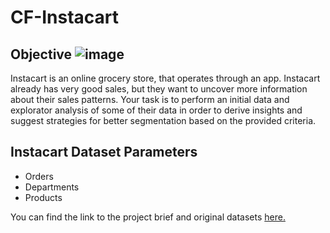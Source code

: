 # **CF-Instacart**

## Objective ![image](https://user-images.githubusercontent.com/24593699/167760808-c4e7f0e6-4404-4063-b0b9-5471ce82ac5f.png)

Instacart is an online grocery store, that operates through an app. Instacart already has very good sales, but they want to uncover more information about their sales patterns. Your task is to perform an initial data and explorator analysis of some of their data in order to derive insights and suggest strategies for better segmentation based on the provided criteria.

## Instacart Dataset Parameters

* Orders
* Departments
* Products

You can find the link to the project brief and original datasets [here.](https://images.careerfoundry.com/public/courses/data-immersion/A4/A4_Data_Project%20Brief.pdf)
